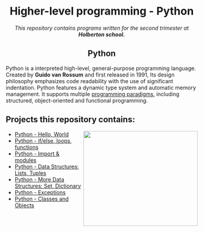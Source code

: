 <h1 align="center">Higher-level programming - Python</h1>

<p align="center">
<i>This repository contains programs written for the second trimester at <b>Holberton school.</b></i>
</p>

<h2 align="center">Python</h2>

Python is a interpreted high-level, general-purpose programming language. Created by **Guido van Rossum** and first released in 1991, Its design philosophy emphasizes code readability with the use of significant indentation. Python features a dynamic type system and automatic memory management. It supports multiple [programming paradigms](https://en.wikipedia.org/wiki/Programming_paradigm), including structured, object-oriented and functional programming.


## Projects this repository contains:

<img align="right" width="300" height="250" src="https://www.pngitem.com/pimgs/m/31-312064_programming-icon-png-python-logo-512-transparent-png.png">

* [Python - Hello, World](https://github.com/Donaldoo/holbertonschool-higher_level_programming/tree/main/python-hello_world)
* [Python - if/else, loops, functions](https://github.com/Donaldoo/holbertonschool-higher_level_programming/tree/main/python-if_else_loops_functions)
* [Python - Import & modules](https://github.com/Donaldoo/holbertonschool-higher_level_programming/tree/main/python-import_modules)
* [Python - Data Structures: Lists, Tuples](https://github.com/Donaldoo/holbertonschool-higher_level_programming/tree/main/python-data_structures)
* [Python - More Data Structures: Set, Dictionary](https://github.com/Donaldoo/holbertonschool-higher_level_programming/tree/main/python-more_data_structures)
* [Python - Exceptions](https://github.com/Donaldoo/holbertonschool-higher_level_programming/tree/main/python-exceptions)
* [Python - Classes and Objects](https://github.com/Donaldoo/holbertonschool-higher_level_programming/tree/main/python-classes)
